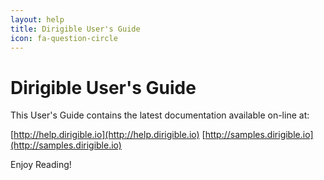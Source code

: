 ```yaml
---
layout: help
title: Dirigible User's Guide
icon: fa-question-circle
---
```


Dirigible User's Guide
===

This User's Guide contains the latest documentation available on-line at:

[http://help.dirigible.io](http://help.dirigible.io)
[http://samples.dirigible.io](http://samples.dirigible.io)

Enjoy Reading!